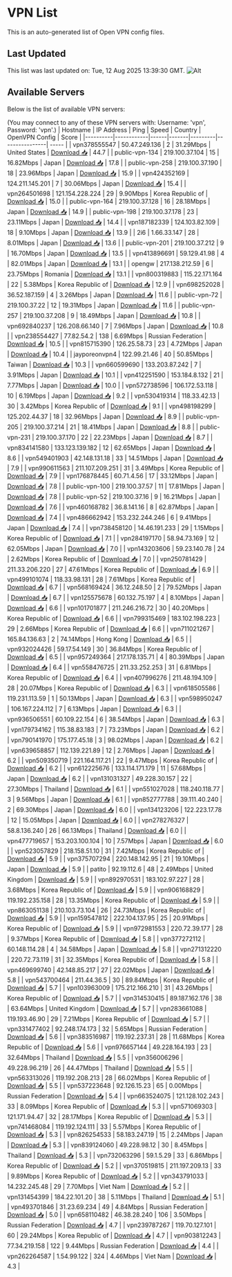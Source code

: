# VPN List

This is an auto-generated list of Open VPN config files.

## Last Updated

This list was last updated on: Tue, 12 Aug 2025 13:39:30 GMT.
![Alt](https://repobeats.axiom.co/api/embed/186b98318ef1479477931607c1ad7d823f12451f.svg "Repobeats analytics image")

## Available Servers

Below is the list of available VPN servers:

(You may connect to any of these VPN servers with: Username: 'vpn', Password: 'vpn'.)
| Hostname | IP Address | Ping | Speed | Country | OpenVPN Config | Score |
|----------|------------|------|-------|---------|----------------| ----- |
| vpn378555547 | 50.47.249.136 | 2 | 31.29Mbps | United States | [Download 📥](./configs/server_0_US.ovpn) | 44.7 |
| public-vpn-134 | 219.100.37.104 | 15 | 16.82Mbps | Japan | [Download 📥](./configs/server_1_JP.ovpn) | 17.8 |
| public-vpn-258 | 219.100.37.190 | 18 | 23.96Mbps | Japan | [Download 📥](./configs/server_2_JP.ovpn) | 15.9 |
| vpn424352169 | 124.211.145.201 | 7 | 30.06Mbps | Japan | [Download 📥](./configs/server_3_JP.ovpn) | 15.4 |
| vpn264501698 | 121.154.228.224 | 29 | 9.90Mbps | Korea Republic of | [Download 📥](./configs/server_4_KR.ovpn) | 15.0 |
| public-vpn-164 | 219.100.37.128 | 16 | 28.18Mbps | Japan | [Download 📥](./configs/server_5_JP.ovpn) | 14.9 |
| public-vpn-198 | 219.100.37.178 | 23 | 23.11Mbps | Japan | [Download 📥](./configs/server_6_JP.ovpn) | 14.4 |
| vpn187182339 | 124.103.82.109 | 18 | 9.10Mbps | Japan | [Download 📥](./configs/server_7_JP.ovpn) | 13.9 |
| 2i6 | 1.66.33.147 | 28 | 8.01Mbps | Japan | [Download 📥](./configs/server_8_JP.ovpn) | 13.6 |
| public-vpn-201 | 219.100.37.212 | 9 | 16.70Mbps | Japan | [Download 📥](./configs/server_9_JP.ovpn) | 13.5 |
| vpn413896691 | 59.129.41.98 | 4 | 82.01Mbps | Japan | [Download 📥](./configs/server_10_JP.ovpn) | 13.1 |
| opengw | 217.138.212.59 | 6 | 23.75Mbps | Romania | [Download 📥](./configs/server_11_RO.ovpn) | 13.1 |
| vpn800319883 | 115.22.171.164 | 22 | 5.38Mbps | Korea Republic of | [Download 📥](./configs/server_12_KR.ovpn) | 12.9 |
| vpn698252028 | 36.52.187.159 | 4 | 3.26Mbps | Japan | [Download 📥](./configs/server_13_JP.ovpn) | 11.6 |
| public-vpn-72 | 219.100.37.22 | 12 | 19.31Mbps | Japan | [Download 📥](./configs/server_14_JP.ovpn) | 11.6 |
| public-vpn-257 | 219.100.37.208 | 9 | 18.49Mbps | Japan | [Download 📥](./configs/server_15_JP.ovpn) | 10.8 |
| vpn692840237 | 126.208.66.140 | 7 | 7.96Mbps | Japan | [Download 📥](./configs/server_16_JP.ovpn) | 10.8 |
| vpn238554427 | 77.82.54.2 | 138 | 6.69Mbps | Russian Federation | [Download 📥](./configs/server_17_RU.ovpn) | 10.5 |
| vpn815715390 | 126.25.58.73 | 23 | 4.72Mbps | Japan | [Download 📥](./configs/server_18_JP.ovpn) | 10.4 |
| jayporeonvpn4 | 122.99.21.46 | 40 | 50.85Mbps | Taiwan | [Download 📥](./configs/server_19_TW.ovpn) | 10.3 |
| vpn660599690 | 133.203.87.242 | 7 | 3.91Mbps | Japan | [Download 📥](./configs/server_20_JP.ovpn) | 10.1 |
| vpn412251590 | 153.184.8.132 | 21 | 7.77Mbps | Japan | [Download 📥](./configs/server_21_JP.ovpn) | 10.0 |
| vpn572738596 | 106.172.53.118 | 10 | 6.19Mbps | Japan | [Download 📥](./configs/server_22_JP.ovpn) | 9.2 |
| vpn530419314 | 118.33.42.13 | 30 | 3.42Mbps | Korea Republic of | [Download 📥](./configs/server_23_KR.ovpn) | 9.1 |
| vpn498198299 | 125.202.44.37 | 18 | 32.96Mbps | Japan | [Download 📥](./configs/server_24_JP.ovpn) | 8.9 |
| public-vpn-205 | 219.100.37.214 | 21 | 18.41Mbps | Japan | [Download 📥](./configs/server_25_JP.ovpn) | 8.8 |
| public-vpn-231 | 219.100.37.170 | 22 | 22.23Mbps | Japan | [Download 📥](./configs/server_26_JP.ovpn) | 8.7 |
| vpn834141580 | 133.123.139.182 | 12 | 62.65Mbps | Japan | [Download 📥](./configs/server_27_JP.ovpn) | 8.6 |
| vpn549401903 | 42.148.131.18 | 33 | 14.51Mbps | Japan | [Download 📥](./configs/server_28_JP.ovpn) | 7.9 |
| vpn990611563 | 211.107.209.251 | 31 | 3.49Mbps | Korea Republic of | [Download 📥](./configs/server_29_KR.ovpn) | 7.9 |
| vpn176878445 | 60.71.4.56 | 17 | 33.12Mbps | Japan | [Download 📥](./configs/server_30_JP.ovpn) | 7.8 |
| public-vpn-100 | 219.100.37.57 | 11 | 17.81Mbps | Japan | [Download 📥](./configs/server_31_JP.ovpn) | 7.8 |
| public-vpn-52 | 219.100.37.16 | 9 | 16.21Mbps | Japan | [Download 📥](./configs/server_32_JP.ovpn) | 7.6 |
| vpn460168782 | 36.8.141.16 | 8 | 62.87Mbps | Japan | [Download 📥](./configs/server_33_JP.ovpn) | 7.4 |
| vpn486662942 | 153.232.244.246 | 6 | 9.41Mbps | Japan | [Download 📥](./configs/server_34_JP.ovpn) | 7.4 |
| vpn738458120 | 14.46.191.233 | 29 | 1.15Mbps | Korea Republic of | [Download 📥](./configs/server_35_KR.ovpn) | 7.1 |
| vpn284197170 | 58.94.73.169 | 12 | 62.05Mbps | Japan | [Download 📥](./configs/server_36_JP.ovpn) | 7.0 |
| vpn143203606 | 59.23.140.78 | 24 | 2.62Mbps | Korea Republic of | [Download 📥](./configs/server_37_KR.ovpn) | 7.0 |
| vpn250781429 | 211.33.206.220 | 27 | 47.61Mbps | Korea Republic of | [Download 📥](./configs/server_38_KR.ovpn) | 6.9 |
| vpn499101074 | 118.33.98.131 | 28 | 7.61Mbps | Korea Republic of | [Download 📥](./configs/server_39_KR.ovpn) | 6.7 |
| vpn568169424 | 36.12.248.50 | 2 | 79.52Mbps | Japan | [Download 📥](./configs/server_40_JP.ovpn) | 6.7 |
| vpn125575678 | 60.132.75.197 | 4 | 8.10Mbps | Japan | [Download 📥](./configs/server_41_JP.ovpn) | 6.6 |
| vpn101701877 | 211.246.216.72 | 30 | 40.20Mbps | Korea Republic of | [Download 📥](./configs/server_42_KR.ovpn) | 6.6 |
| vpn799315469 | 183.102.198.223 | 29 | 2.66Mbps | Korea Republic of | [Download 📥](./configs/server_43_KR.ovpn) | 6.6 |
| vpn711021267 | 165.84.136.63 | 2 | 74.14Mbps | Hong Kong | [Download 📥](./configs/server_44_HK.ovpn) | 6.5 |
| vpn932024426 | 59.17.54.149 | 30 | 36.84Mbps | Korea Republic of | [Download 📥](./configs/server_45_KR.ovpn) | 6.5 |
| vpn957249364 | 217.178.135.71 | 4 | 80.39Mbps | Japan | [Download 📥](./configs/server_46_JP.ovpn) | 6.4 |
| vpn558476725 | 211.33.252.253 | 31 | 6.81Mbps | Korea Republic of | [Download 📥](./configs/server_47_KR.ovpn) | 6.4 |
| vpn407996276 | 211.48.194.109 | 28 | 20.07Mbps | Korea Republic of | [Download 📥](./configs/server_48_KR.ovpn) | 6.3 |
| vpn618505586 | 119.231.113.59 | 1 | 50.13Mbps | Japan | [Download 📥](./configs/server_49_JP.ovpn) | 6.3 |
| vpn598950247 | 106.167.224.112 | 7 | 6.13Mbps | Japan | [Download 📥](./configs/server_50_JP.ovpn) | 6.3 |
| vpn936506551 | 60.109.22.154 | 6 | 38.54Mbps | Japan | [Download 📥](./configs/server_51_JP.ovpn) | 6.3 |
| vpn179734162 | 115.38.83.183 | 7 | 73.23Mbps | Japan | [Download 📥](./configs/server_52_JP.ovpn) | 6.2 |
| vpn790141970 | 175.177.45.18 | 3 | 98.02Mbps | Japan | [Download 📥](./configs/server_53_JP.ovpn) | 6.2 |
| vpn639658857 | 112.139.221.89 | 12 | 2.76Mbps | Japan | [Download 📥](./configs/server_54_JP.ovpn) | 6.2 |
| vpn509350719 | 221.164.117.21 | 22 | 9.47Mbps | Korea Republic of | [Download 📥](./configs/server_55_KR.ovpn) | 6.2 |
| vpn612225676 | 133.114.171.179 | 11 | 57.68Mbps | Japan | [Download 📥](./configs/server_56_JP.ovpn) | 6.2 |
| vpn131031327 | 49.228.30.157 | 22 | 27.30Mbps | Thailand | [Download 📥](./configs/server_57_TH.ovpn) | 6.1 |
| vpn551027028 | 118.240.118.77 | 3 | 9.56Mbps | Japan | [Download 📥](./configs/server_58_JP.ovpn) | 6.1 |
| vpn852777788 | 39.111.40.240 | 2 | 69.30Mbps | Japan | [Download 📥](./configs/server_59_JP.ovpn) | 6.0 |
| vpn134123206 | 122.223.17.78 | 12 | 15.05Mbps | Japan | [Download 📥](./configs/server_60_JP.ovpn) | 6.0 |
| vpn278276327 | 58.8.136.240 | 26 | 66.13Mbps | Thailand | [Download 📥](./configs/server_61_TH.ovpn) | 6.0 |
| vpn477719657 | 153.203.100.104 | 10 | 7.57Mbps | Japan | [Download 📥](./configs/server_62_JP.ovpn) | 6.0 |
| vpn523057829 | 218.158.51.10 | 31 | 7.42Mbps | Korea Republic of | [Download 📥](./configs/server_63_KR.ovpn) | 5.9 |
| vpn375707294 | 220.148.142.95 | 21 | 19.10Mbps | Japan | [Download 📥](./configs/server_64_JP.ovpn) | 5.9 |
| patito | 92.19.112.6 | 48 | 2.49Mbps | United Kingdom | [Download 📥](./configs/server_65_GB.ovpn) | 5.9 |
| vpn892970531 | 183.102.97.227 | 28 | 3.68Mbps | Korea Republic of | [Download 📥](./configs/server_66_KR.ovpn) | 5.9 |
| vpn906168829 | 119.192.235.158 | 28 | 13.35Mbps | Korea Republic of | [Download 📥](./configs/server_67_KR.ovpn) | 5.9 |
| vpn863051138 | 210.103.73.104 | 26 | 24.73Mbps | Korea Republic of | [Download 📥](./configs/server_68_KR.ovpn) | 5.9 |
| vpn159547812 | 222.104.137.95 | 25 | 20.91Mbps | Korea Republic of | [Download 📥](./configs/server_69_KR.ovpn) | 5.9 |
| vpn972981553 | 220.72.39.177 | 28 | 9.37Mbps | Korea Republic of | [Download 📥](./configs/server_70_KR.ovpn) | 5.8 |
| vpn377272112 | 60.148.114.28 | 4 | 34.58Mbps | Japan | [Download 📥](./configs/server_71_JP.ovpn) | 5.8 |
| vpn271312220 | 220.72.73.119 | 31 | 32.35Mbps | Korea Republic of | [Download 📥](./configs/server_72_KR.ovpn) | 5.8 |
| vpn469699740 | 42.148.85.217 | 27 | 22.02Mbps | Japan | [Download 📥](./configs/server_73_JP.ovpn) | 5.8 |
| vpn543700464 | 211.44.36.5 | 30 | 89.84Mbps | Korea Republic of | [Download 📥](./configs/server_74_KR.ovpn) | 5.7 |
| vpn103963009 | 175.212.166.210 | 31 | 43.26Mbps | Korea Republic of | [Download 📥](./configs/server_75_KR.ovpn) | 5.7 |
| vpn314530415 | 89.187.162.176 | 38 | 63.64Mbps | United Kingdom | [Download 📥](./configs/server_76_GB.ovpn) | 5.7 |
| vpn283661088 | 119.193.46.90 | 29 | 7.21Mbps | Korea Republic of | [Download 📥](./configs/server_77_KR.ovpn) | 5.7 |
| vpn331477402 | 92.248.174.173 | 32 | 5.65Mbps | Russian Federation | [Download 📥](./configs/server_78_RU.ovpn) | 5.6 |
| vpn383516987 | 119.192.237.31 | 28 | 11.68Mbps | Korea Republic of | [Download 📥](./configs/server_79_KR.ovpn) | 5.6 |
| vpn976657144 | 49.228.164.193 | 23 | 32.64Mbps | Thailand | [Download 📥](./configs/server_80_TH.ovpn) | 5.5 |
| vpn356006296 | 49.228.96.219 | 26 | 44.47Mbps | Thailand | [Download 📥](./configs/server_81_TH.ovpn) | 5.5 |
| vpn563313026 | 119.192.208.213 | 28 | 66.02Mbps | Korea Republic of | [Download 📥](./configs/server_82_KR.ovpn) | 5.5 |
| vpn537223648 | 92.126.15.23 | 65 | 0.00Mbps | Russian Federation | [Download 📥](./configs/server_83_RU.ovpn) | 5.4 |
| vpn663524075 | 121.128.102.243 | 33 | 8.09Mbps | Korea Republic of | [Download 📥](./configs/server_84_KR.ovpn) | 5.3 |
| vpn571069303 | 121.171.94.47 | 32 | 28.17Mbps | Korea Republic of | [Download 📥](./configs/server_85_KR.ovpn) | 5.3 |
| vpn741468084 | 119.192.124.111 | 33 | 5.57Mbps | Korea Republic of | [Download 📥](./configs/server_86_KR.ovpn) | 5.3 |
| vpn826254533 | 58.183.247.19 | 15 | 2.24Mbps | Japan | [Download 📥](./configs/server_87_JP.ovpn) | 5.3 |
| vpn839124060 | 49.228.98.12 | 30 | 8.45Mbps | Thailand | [Download 📥](./configs/server_88_TH.ovpn) | 5.3 |
| vpn732063296 | 59.1.5.29 | 33 | 6.86Mbps | Korea Republic of | [Download 📥](./configs/server_89_KR.ovpn) | 5.2 |
| vpn370519815 | 211.197.209.13 | 33 | 9.89Mbps | Korea Republic of | [Download 📥](./configs/server_90_KR.ovpn) | 5.2 |
| vpn343791033 | 14.232.245.48 | 29 | 7.70Mbps | Viet Nam | [Download 📥](./configs/server_91_VN.ovpn) | 5.2 |
| vpn131454399 | 184.22.101.20 | 38 | 5.11Mbps | Thailand | [Download 📥](./configs/server_92_TH.ovpn) | 5.1 |
| vpn493701846 | 31.23.69.234 | 49 | 4.84Mbps | Russian Federation | [Download 📥](./configs/server_93_RU.ovpn) | 5.0 |
| vpn658110482 | 46.38.28.240 | 106 | 3.50Mbps | Russian Federation | [Download 📥](./configs/server_94_RU.ovpn) | 4.7 |
| vpn239787267 | 119.70.127.101 | 60 | 29.24Mbps | Korea Republic of | [Download 📥](./configs/server_95_KR.ovpn) | 4.7 |
| vpn903812243 | 77.34.219.158 | 122 | 9.44Mbps | Russian Federation | [Download 📥](./configs/server_96_RU.ovpn) | 4.4 |
| vpn262264587 | 1.54.99.122 | 324 | 4.46Mbps | Viet Nam | [Download 📥](./configs/server_97_VN.ovpn) | 4.3 |
